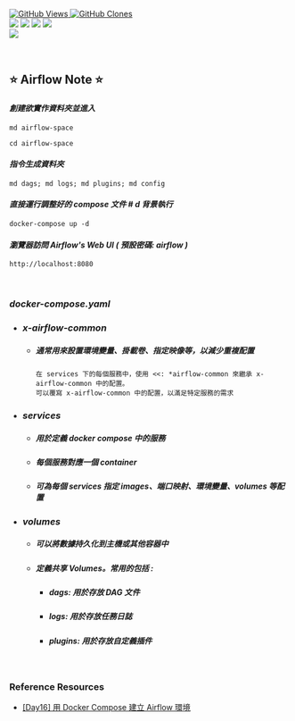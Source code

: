 <a href='https://github.com/Junwu0615/Airflow-Template'><img alt='GitHub Views' src='https://views.whatilearened.today/views/github/Junwu0615/Airflow-Template.svg'> 
<a href='https://github.com/Junwu0615/Airflow-Template'><img alt='GitHub Clones' src='https://img.shields.io/badge/dynamic/json?color=success&label=Clone&query=count_total&url=https://gist.githubusercontent.com/Junwu0615/c7cc2b44b987253f9efcf042e839837e/raw/Airflow-Template_clone.json&logo=github'> <br>
[![](https://img.shields.io/badge/Project-Apache_Airflow-blue.svg?style=plastic)](https://github.com/Junwu0615/Airflow-Template) 
[![](https://img.shields.io/badge/Project-Docker-blue.svg?style=plastic)](https://github.com/Junwu0615/Airflow-Template) 
[![](https://img.shields.io/badge/Language-Python_3.12.0-blue.svg?style=plastic)](https://www.python.org/)
[![](https://img.shields.io/badge/Operating_System-Windows_10-blue.svg?style=plastic)](https://www.microsoft.com/zh-tw/software-download/windows10) <br>
[![](https://img.shields.io/badge/Package-Apache_Airflow_2.10.4-green.svg?style=plastic)](https://pypi.org/project/apache-airflow/)

<br>

## ⭐ Airflow Note ⭐

#### *創建欲實作資料夾並進入*
```commandline
md airflow-space
```
```commandline
cd airflow-space
```

#### *指令生成資料夾*
```commandline
md dags; md logs; md plugins; md config
```

#### *直接運行調整好的 compose 文件 # d 背景執行*
```commandline
docker-compose up -d
```

#### *瀏覽器訪問 Airflow's Web UI ( 預設密碼: airflow )*
```commandline
http://localhost:8080
```

<br>

### *docker-compose.yaml*
- ### *x-airflow-common*
  - ##### *通常用來設置環境變量、掛載卷、指定映像等，以減少重複配置*
    ```commandline
    在 services 下的每個服務中，使用 <<: *airflow-common 來繼承 x-airflow-common 中的配置。
    可以覆寫 x-airflow-common 中的配置，以滿足特定服務的需求
    ```
- ### *services*
  - ##### *用於定義 docker compose 中的服務*
  - ##### *每個服務對應一個 container*
  - ##### *可為每個 services 指定 images、端口映射、環境變量、volumes 等配置*
- ### *volumes*
  - ##### *可以將數據持久化到主機或其他容器中*
  - ##### *定義共享 Volumes。常用的包括 :*
    - ##### *dags: 用於存放 DAG 文件*
    - ##### *logs: 用於存放任務日誌*
    - ##### *plugins: 用於存放自定義插件*

<br>

### Reference Resources
-  [[Day16] 用 Docker Compose 建立 Airflow 環境](https://ithelp.ithome.com.tw/articles/10331507)
